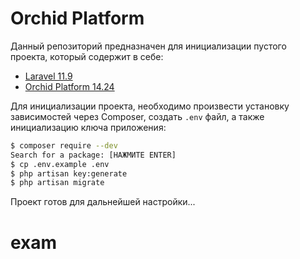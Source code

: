 # Orchid Platform

Данный репозиторий предназначен для инициализации пустого проекта, который содержит в себе:
 - [Laravel 11.9](https://github.com/laravel/framework/releases/tag/v11.9.1)
 - [Orchid Platform 14.24](https://github.com/orchidsoftware/platform/releases/tag/14.24.0)

Для инициализации проекта, необходимо произвести установку зависимостей через Composer, создать `.env` файл, а также инициализацию ключа приложения:

```bash
$ composer require --dev
Search for a package: [НАЖМИТЕ ENTER]
$ cp .env.example .env
$ php artisan key:generate
$ php artisan migrate
```

Проект готов для дальнейшей настройки...
# exam
